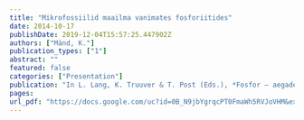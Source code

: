 ```yaml
---
title: "Mikrofossiilid maailma vanimates fosforiitides"
date: 2014-10-17
publishDate: 2019-12-04T15:57:25.447902Z
authors: ["Mänd, K."]
publication_types: ["1"]
abstract: ""
featured: false
categories: ["Presentation"]
publication: "In L. Lang, K. Truuver & T. Post (Eds.), *Fosfor – aegade algusest tänapäevani. Schola Geologica X* (pp. 48-56). Tartu, Estonia: Estonian Naturalists´ Society. Talk presented at *Schola Geologica X*, Jäneda, Estonia"
pages: 
url_pdf: "https://docs.google.com/uc?id=0B_N9jbYgrqcPT0FmaWh5RVJoVHM&export=download"
---
```


